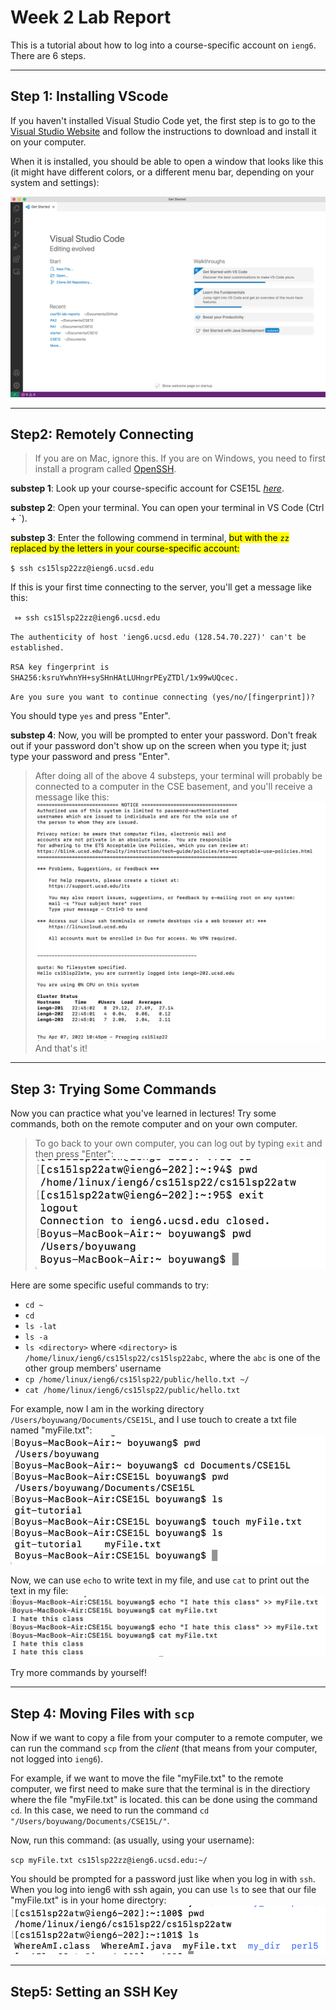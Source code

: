 # Week 2 Lab Report
This is a tutorial about how to log into a course-specific account on `ieng6`. There are 6 steps.
<!--- <span style="color:green">ieng6</span> --->

***
## Step 1: Installing VScode
If you haven't installed Visual Studio Code yet, the first step is to go to the [Visual Studio Website](https://code.visualstudio.com/) and follow the instructions to download and install it on your computer.

When it is installed, you should be able to open a window that looks like this (it might have different colors, or a different menu bar, depending on your system and settings):

![image](vscode.png)

---
## Step2: Remotely Connecting
> If you are on Mac, ignore this. If you are on Windows, you need to first install a program called [OpenSSH](https://docs.microsoft.com/en-us/windows-server/administration/openssh/openssh_install_firstuse).

**substep 1**: Look up your course-specific account for CSE15L [*here*](https://sdacs.ucsd.edu/~icc/index.php).

**substep 2**: Open your terminal. You can open your terminal in VS Code (Ctrl + `).

**substep 3**: Enter the following commend in terminal, <mark >but with the `zz` replaced by the letters in your course-specific account:</mark>

`$ ssh cs15lsp22zz@ieng6.ucsd.edu`

If this is your first time connecting to the server, you'll get a message like this:

` ⤇ ssh cs15lsp22zz@ieng6.ucsd.edu`

`The authenticity of host 'ieng6.ucsd.edu (128.54.70.227)' can't be established.`

`RSA key fingerprint is SHA256:ksruYwhnYH+sySHnHAtLUHngrPEyZTDl/1x99wUQcec.`

`Are you sure you want to continue connecting
(yes/no/[fingerprint])?`

You should type `yes` and press "Enter".

**substep 4**: Now, you will be prompted to enter your password. Don't freak out if your password don't show up on the screen when you type it; just type your password and press "Enter".

> After doing all of the above 4 substeps, your terminal will probably be connected to a computer in the CSE basement, and you'll receive a message like this:
![image](server.png)
And that's it!

***
## Step 3: Trying Some Commands
Now you can practice what you've learned in lectures! Try some commands, both on the remote computer and on your own computer. 

> To go back to your own computer, you can log out by typing `exit` and then press "Enter":
![image](exit.png)

Here are some specific useful commands to try:

* `cd ~`
* `cd`
* `ls -lat`
* `ls -a`
* `ls <directory>` where `<directory>` is
`/home/linux/ieng6/cs15lsp22/cs15lsp22abc`, where the `abc` is one of the other group members’ username
* `cp /home/linux/ieng6/cs15lsp22/public/hello.txt ~/`
* `cat /home/linux/ieng6/cs15lsp22/public/hello.txt`

For example, now I am in the working directory `/Users/boyuwang/Documents/CSE15L`, and I use touch to create a txt file named "myFile.txt":
![image](touch.png)

Now, we can use `echo` to write text in my file, and use `cat` to print out the text in my file:
![image](echo.png)

Try more commands by yourself!

---

## Step 4: Moving Files with `scp`
Now if we want to copy a file from your computer to a remote computer, we can run the command `scp` from the *client* (that means from your computer, not logged into `ieng6`).

For example, if we want to move the file "myFile.txt" to the remote computer, we first need to make sure that the terminal is in the directiory where the file "myFile.txt" is located. this can be done using the command `cd`. In this case, we need to run the command `cd "/Users/boyuwang/Documents/CSE15L/"`.

Now, run this command: (as usually, using your username):

`scp myFile.txt cs15lsp22zz@ieng6.ucsd.edu:~/`

You should be prompted for a password just like when you log in with `ssh`. When you  log into ieng6 with ssh again, you can use `ls` to see that our file "myFile.txt" is in your home directory:
![image](scp.png)

***

## Step5: Setting an SSH Key

